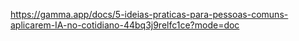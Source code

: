 https://gamma.app/docs/5-ideias-praticas-para-pessoas-comuns-aplicarem-IA-no-cotidiano-44bq3j9relfc1ce?mode=doc
